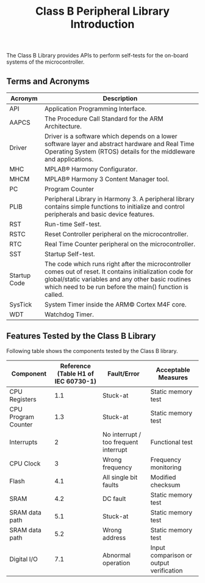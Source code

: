 ﻿---
grand_parent: Harmony 3 Class B Library
parent: SAM E5x D5x Class B Library
title: Class B Peripheral Library Introduction
nav_order: 2
---


The Class B Library provides APIs to perform self-tests for the on-board systems of the microcontroller.

## Terms and Acronyms

| **Acronym**   | **Description**                                                 |
| ---           | ---                                                             |
| API           | Application Programming Interface. |
| AAPCS         | The Procedure Call Standard for the ARM Architecture. |
| Driver        | Driver is a software which depends on a lower software layer and abstract hardware and Real Time Operating System (RTOS) details for the middleware and applications. |
| MHC           | MPLAB® Harmony Configurator. |
| MHCM          | MPLAB® Harmony 3 Content Manager tool. |
| PC            | Program Counter |
| PLIB          | Peripheral Library in Harmony 3. A peripheral library contains simple functions to initialize and control peripherals and basic device features. |
| RST           | Run-time Self-test. |
| RSTC          | Reset Controller peripheral on the microcontroller. |
| RTC           | Real Time Counter peripheral on the microcontroller. |
| SST           | Startup Self-test. |
| Startup Code  | The code which runs right after the microcontroller comes out of reset. It contains initialization code for global/static variables and any other basic routines which need to be run before the main() function is called. |
| SysTick       | System Timer inside the ARM© Cortex M4F core. |
| WDT           | Watchdog Timer. |


## Features Tested by the Class B Library

Following table shows the components tested by the Class B library.

| **Component** | **Reference (Table H1 of IEC 60730-1)** | **Fault/Error** | **Acceptable Measures** |
| --- | --- | --- | --- |
| CPU Registers         | 1.1                             | Stuck-at                                | Static memory test |
| CPU Program Counter   | 1.3                             | Stuck-at                                | Static memory test |
| Interrupts            | 2                               | No interrupt / too frequent interrupt   | Functional test |
| CPU Clock             | 3                               | Wrong frequency                         | Frequency monitoring  |
| Flash                 | 4.1                             | All single bit faults                   | Modified checksum |
| SRAM                  | 4.2                             | DC fault                                | Static memory test |
| SRAM data path        | 5.1                             | Stuck-at                                | Static memory test |
| SRAM data path        | 5.2                             | Wrong address                           | Static memory test |
| Digital I/O           | 7.1                             | Abnormal operation                      | Input comparison or output verification |

